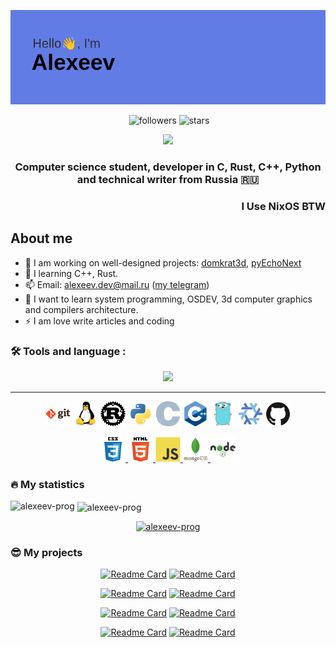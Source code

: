 ![alt text](image.png)

<div align='center'>
<img src="https://komarev.com/ghpvc/?username=alexeev-prog&style=flat-square&color=blue&style=for-the-badge" alt=""/>
<img alt="followers" title="Follow me on Github" src="https://img.shields.io/github/followers/alexeev-prog?color=236ad3&style=for-the-badge&logo=github&label=Follow"/>
<img src="https://img.shields.io/github/stars/alexeev-prog?label=Stars&style=for-the-badge" alt="stars">
</div>

<p align='center'><img src="https://readme-typing-svg.herokuapp.com?color=%2336BCF7&lines=Developer+Designer+Writer"/></p>

<h3 align="center">Computer science student, developer in C, Rust, C++, Python and technical writer from Russia 🇷🇺  </h3>
<h3 align="right">I Use NixOS BTW</h3>

## About me

- 🔭 I am working on well-designed projects: [domkrat3d](https://github.com/alexeev-prog/domkrat3d), [pyEchoNext](https://github.com/alexeev-prog/pyEchoNext)
- 🌱 I learning C++, Rust.
- 📫 Email: alexeev.dev@mail.ru ([my telegram](https://t.me/alexeev_dev))
- 🤔 I want to learn system programming, OSDEV, 3d computer graphics and compilers architecture.
- :zap: I am love write articles and coding

### :hammer_and_wrench: Tools and language :

<div align='center'> 

![](http://github-profile-summary-cards.vercel.app/api/cards/profile-details?username=alexeev-prog&theme=dark)

</div>

---

<div align='center'>
  <img src="https://github.com/devicons/devicon/blob/master/icons/git/git-original-wordmark.svg" title="Git" **alt="Git" width="40" height="40"/>
  <img src="https://github.com/devicons/devicon/blob/master/icons/linux/linux-original.svg" title="Linux" **alt="Linux" width="40" height="40"/>
  <img src="https://github.com/devicons/devicon/blob/master/icons/rust/rust-original.svg" title="GoLang" **alt="GoLang" width="40" height="40"/>
  <img src="https://github.com/devicons/devicon/blob/master/icons/python/python-original.svg" title="Python" **alt="Python" width="40" height="40"/>
  <img src="https://github.com/devicons/devicon/blob/master/icons/c/c-original.svg" title="C" **alt="C" width="40" height="40"/>
  <img src="https://github.com/devicons/devicon/blob/master/icons/cplusplus/cplusplus-original.svg" title="C++" **alt="C++" width="40" height="40"/>
  <img src="https://github.com/devicons/devicon/blob/master/icons/go/go-original.svg" title="Go" **alt="C++" width="40" height="40"/>
  <img src="https://github.com/devicons/devicon/blob/master/icons/nixos/nixos-original.svg" title="nixos" **alt="Go" width="40" height="40"/>
  <img src="https://github.com/devicons/devicon/blob/master/icons/github/github-original.svg" title="Go" **alt="C++" width="40" height="40"/>
</div>

<p align="center">
    <a href="https://www.w3schools.com/css/" target="_blank" rel="noreferrer">
        <img src="https://raw.githubusercontent.com/devicons/devicon/master/icons/css3/css3-original-wordmark.svg" alt="css3" width="40" height="40"/>
    </a>
    <a href="https://www.w3.org/html/" target="_blank" rel="noreferrer">
        <img src="https://raw.githubusercontent.com/devicons/devicon/master/icons/html5/html5-original-wordmark.svg" alt="html5" width="40" height="40"/>
    </a>
    <a href="https://developer.mozilla.org/en-US/docs/Web/JavaScript" target="_blank" rel="noreferrer">
        <img src="https://raw.githubusercontent.com/devicons/devicon/master/icons/javascript/javascript-original.svg" alt="javascript" width="40" height="40"/>
    </a>
    <a href="https://www.mongodb.com/" target="_blank" rel="noreferrer">
        <img src="https://raw.githubusercontent.com/devicons/devicon/master/icons/mongodb/mongodb-original-wordmark.svg" alt="mongodb" width="40" height="40"/>
    </a>
    <a href="https://nodejs.org" target="_blank" rel="noreferrer">
        <img src="https://raw.githubusercontent.com/devicons/devicon/master/icons/nodejs/nodejs-original-wordmark.svg" alt="nodejs" width="40" height="40"/>
    </a>
</p>

### :fire: My statistics

<p><img align="left" src="https://github-readme-stats.vercel.app/api/top-langs?username=alexeev-prog&show_icons=true&locale=en&layout=compact&theme=dark&hide_border=true" alt="alexeev-prog" /></p>

<p>&nbsp;<img align="center" src="https://github-readme-stats.vercel.app/api?username=alexeev-prog&show_icons=true&locale=en&theme=dark&hide_border=true" alt="alexeev-prog" /></p>

<p align="center"> <a href="https://github.com/ryo-ma/github-profile-trophy"><img src="https://github-profile-trophy.vercel.app/?username=alexeev-prog&theme=darkhub&column=6&margin-w=15&margin-h=15&no-frame=true&title=MultiLanguage,Stars,Followers,Experience,Repositories,Commits" alt="alexeev-prog" /></a> </p>

### 😎 My projects

<div align='center'>

[![Readme Card](https://github-readme-stats.vercel.app/api/pin/?username=alexeev-prog&repo=pyminideprecator&show_icons=true&locale=en&layout=compact&theme=dark&hide_border=true)](https://github.com/alexeev-prog/pyminideprecator) [![Readme Card](https://github-readme-stats.vercel.app/api/pin/?username=alexeev-prog&repo=libnumerixpp&show_icons=true&locale=en&layout=compact&theme=dark&hide_border=true)](https://github.com/alexeev-prog/libnumerixpp)

[![Readme Card](https://github-readme-stats.vercel.app/api/pin/?username=alexeev-prog&repo=libnumerixpy&show_icons=true&locale=en&layout=compact&theme=dark&hide_border=true)](https://github.com/alexeev-prog/libnumerixpy) [![Readme Card](https://github-readme-stats.vercel.app/api/pin/?username=alexeev-prog&repo=sleaf-llvm&show_icons=true&locale=en&layout=compact&theme=dark&hide_border=true)](https://github.com/alexeev-prog/sleaf-llvm)

[![Readme Card](https://github-readme-stats.vercel.app/api/pin/?username=alexeev-prog&repo=pyEchoNext&show_icons=true&locale=en&layout=compact&theme=dark&hide_border=true)](https://github.com/alexeev-prog/pyEchoNext) [![Readme Card](https://github-readme-stats.vercel.app/api/pin/?username=alexeev-prog&repo=domkrat3d&show_icons=true&locale=en&layout=compact&theme=dark&hide_border=true)](https://github.com/alexeev-prog/domkrat3d)

[![Readme Card](https://github-readme-stats.vercel.app/api/pin/?username=alexeev-prog&repo=rtfm&show_icons=true&locale=en&layout=compact&theme=dark&hide_border=true)](https://github.com/alexeev-prog/rtfm) [![Readme Card](https://github-readme-stats.vercel.app/api/pin/?username=alexeev-prog&repo=ngpasm&show_icons=true&locale=en&layout=compact&theme=dark&hide_border=true)](https://github.com/alexeev-prog/ngpasm)
</div>
